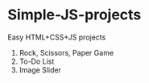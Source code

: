 # Simple-JS-projects

Easy HTML+CSS+JS projects

1. Rock, Scissors, Paper Game
2. To-Do List
3. Image Slider
